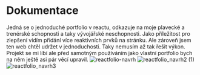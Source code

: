 # Dokumentace
Jedná se o jednoduché portfolio v reactu, odkazuje na moje plavecké a trenérské schopnosti a  taky vývojářské neschopnosti. Jako příležitost pro zlepšení vidím přidání více reaktivních prvků na stránku. Ale zároveň jsem ten web chtěl udržet v jednoduchosti. Taky nemusím až tak řešit výkon. Projekt se mi líbí ale před samotným používáním jako vlastní portfolio bych na něm ještě asi pár věcí upravil.
![reactfolio-navrh](https://github.com/Pastyxd/Pastyho-reactfolio/assets/148329648/33662996-c4d2-46d4-a637-b3f37df3012a)
![reactfolio_navrh2 (1)](https://github.com/Pastyxd/Pastyho-reactfolio/assets/148329648/aa046d57-fc3d-42a8-a022-9b8600360433)
![reactfolio_navrh3](https://github.com/Pastyxd/Pastyho-reactfolio/assets/148329648/620312dd-f007-4ec9-b76d-28dbd7a35906)

